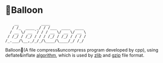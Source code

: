 # 🎈Balloon

```shell
    __          ____                
   / /_  ____ _/ / /___  ____  ____ 
  / __ \/ __ `/ / / __ \/ __ \/ __ \
 / /_/ / /_/ / / / /_/ / /_/ / / / /
/_.___/\__,_/_/_/\____/\____/_/ /_/ 
```

Balloon🎈(A file compress&amp;uncompress program developed by cpp), using deflate&amp;inflate [algorithm](https://zlib.net/feldspar.html), which is used by [zlib](https://zlib.net/) and [gzip](http://www.gzip.org/) file format.
